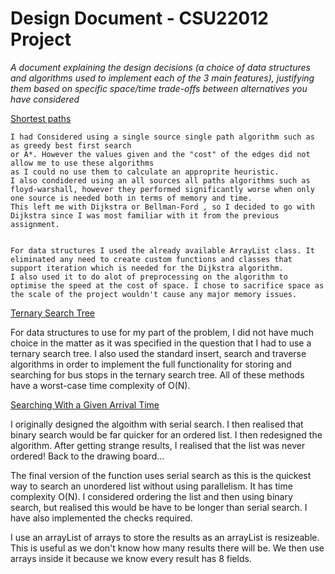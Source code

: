 # Design Document - CSU22012 Project

_A document explaining the design decisions (a choice of data structures and algorithms used to implement each of the 3 main features), justifying them based on specific space/time trade-offs between alternatives you have considered_

<ins>Shortest paths</ins>

    I had Considered using a single source single path algorithm such as as greedy best first search
    or A*. However the values given and the "cost" of the edges did not allow me to use these algorithms
    as I could no use them to calculate an approprite heuristic.
    I also condidered using an all sources all paths algorithms such as floyd-warshall, however they performed significantly worse when only one source is needed both in terms of memory and time.
    This left me with Dijkstra or Bellman-Ford , so I decided to go with Dijkstra since I was most familiar with it from the previous assignment.


    For data structures I used the already available ArrayList class. It eliminated any need to create custom functions and classes that support iteration which is needed for the Dijkstra algorithm.
    I also used it to do alot of preprocessing on the algorithm to optimise the speed at the cost of space. I chose to sacrifice space as the scale of the project wouldn't cause any major memory issues.

<ins>Ternary Search Tree</ins>

For data structures to use for my part of the problem, I did not have much choice in the matter as it was specified in the question that I had to use a ternary search tree. I also used the standard insert, search and traverse algorithms in order to implement the full functionality for storing 
and searching for bus stops in the ternary search tree. All of these methods have a worst-case time complexity of O(N).


<ins>Searching With a Given Arrival Time</ins>

I originally designed the algoithm with serial search. I then realised that binary search would be far quicker for an ordered list. I then redesigned the algorithm. After getting strange results, I realised that the list was never ordered! Back to the drawing board... 

The final version of the function uses serial search as this is the quickest way to search an unordered list without using parallelism. It has time complexity O(N). I considered ordering the list and then using binary search, but realised this would be have to be longer than serial search.
I have also implemented the checks required.

I use an arrayList of arrays to store the results as an arrayList is resizeable. This is useful as we don't know how many results there will be. We then use arrays inside it because we know every result has 8 fields.
